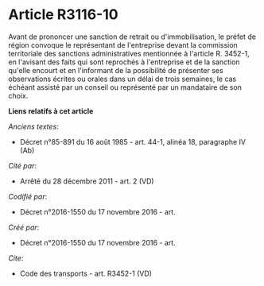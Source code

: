 # Article R3116-10

Avant de prononcer une sanction de retrait ou d'immobilisation, le préfet de région convoque le représentant de l'entreprise
devant la commission territoriale des sanctions administratives mentionnée à l'article R. 3452-1, en l'avisant des faits qui
sont reprochés à l'entreprise et de la sanction qu'elle encourt et en l'informant de la possibilité de présenter ses
observations écrites ou orales dans un délai de trois semaines, le cas échéant assisté par un conseil ou représenté par un
mandataire de son choix.

**Liens relatifs à cet article**

_Anciens textes_:

  - Décret n°85-891 du 16 août 1985 - art. 44-1, alinéa 18, paragraphe IV  (Ab)

_Cité par_:

  - Arrêté du 28 décembre 2011 - art. 2 (VD)

_Codifié par_:

  - Décret n°2016-1550 du 17 novembre 2016 - art.

_Créé par_:

  - Décret n°2016-1550 du 17 novembre 2016 - art.

_Cite_:

  - Code des transports - art. R3452-1 (VD)
